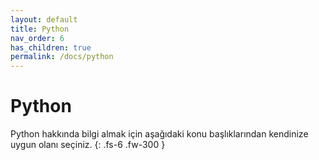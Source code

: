 ```yaml
---
layout: default
title: Python
nav_order: 6
has_children: true
permalink: /docs/python
---
```


# Python

Python hakkında bilgi almak için aşağıdaki konu başlıklarından kendinize uygun olanı seçiniz.
{: .fs-6 .fw-300 }

